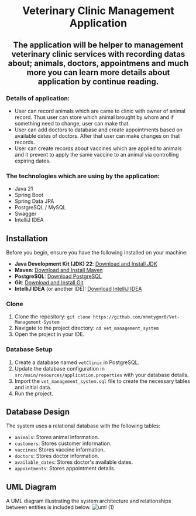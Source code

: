 # <p align="center">Veterinary Clinic Management Application</p>

## <p align="center">The application will be helper to management veterinary clinic services with recording datas about; animals, doctors, appointmens and much more you can learn more details about application by continue reading.</p>

### Details of application:
- User can record animals which are came to clinic with owner of animal record. Thus user can store which animal brought by whom and if something need to change, user can make that.
- User can add doctors to database and create appointments based on available dates of doctors. After that user can make changes on that records.
- User can create records about vaccines which are applied to animals and it prevent to apply the same vaccine to an animal via controlling expiring dates.

### The technologies which are using by the application:
- Java 21
- Spring Boot
- Spring Data JPA
- PostgreSQL / MySQL
- Swagger
- IntelliJ IDEA

## Installation

Before you begin, ensure you have the following installed on your machine:

- **Java Development Kit (JDK) 22**: [Download and Install JDK](https://www.oracle.com/java/technologies/javase-jdk21-downloads.html)
- **Maven**: [Download and Install Maven](https://maven.apache.org/install.html)
- **PostgreSQL**: [Download PostgreSQL](https://www.postgresql.org/download/)
- **Git**: [Download and Install Git](https://git-scm.com/book/en/v2/Getting-Started-Installing-Git)
- **IntelliJ IDEA** (or another IDE): [Download IntelliJ IDEA](https://www.jetbrains.com/idea/download/)


### Clone

1. Clone the repository: `git clone https://github.com/mhmtygmr0/Vet-Management-System`
2. Navigate to the project directory: `cd vet_management_system`
3. Open the project in your IDE.

### Database Setup

1. Create a database named `vetClinic` in PostgreSQL.
2. Update the database configuration in `src/main/resources/application.properties` with your database details.
3. Import the `vet_management_system.sql` file to create the necessary tables and initial data.
4. Run the project.

## Database Design

The system uses a relational database with the following tables:

- `animals`: Stores animal information.
- `customers`: Stores customer information.
- `vaccines`: Stores vaccine information.
- `doctors`: Stores doctor information.
- `available_dates`: Stores doctor's available dates.
- `appointments`: Stores appointment details.


## UML Diagram
A UML diagram illustrating the system architecture and relationships between entities is included below.
![uml (1)](https://github.com/user-attachments/assets/787e8d26-3771-42c9-9037-e599245cad75)
